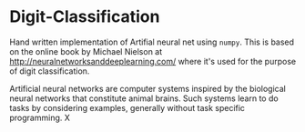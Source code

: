 # Digit-Classification
Hand written implementation of Artifial neural net using `numpy`.
This is based on the online book by Michael Nielson at http://neuralnetworksanddeeplearning.com/ 
where it's used for the purpose of digit classification.

Artificial neural networks are computer systems inspired by the biological neural networks that constitute animal brains. Such systems learn to do tasks by considering examples, generally without task specific programming.
X

